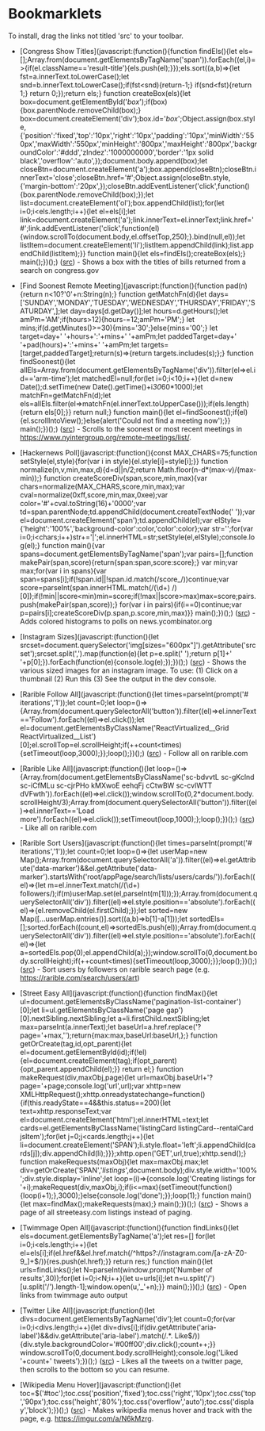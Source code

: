 
# Bookmarklets

To install, drag the links not titled 'src' to your toolbar.


*	[Congress Show Titles](javascript:(function(){function findEls(){let els=[];Array.from(document.getElementsByTagName('span')).forEach((el,i)=>{if(el.className=='result-title'){els.push(el);}});els.sort((a,b)=>{let fst=a.innerText.toLowerCase();let snd=b.innerText.toLowerCase();if(fst<snd){return-1;}
if(snd<fst){return 1;}
return 0;});return els;}
function createBox(els){let box=document.getElementById('_box_');if(box){box.parentNode.removeChild(box);}
box=document.createElement('div');box.id='_box_';Object.assign(box.style,{'position':'fixed','top':'10px','right':'10px','padding':'10px','minWidth':'550px','maxWidth':'550px','minHeight':'800px','maxHeight':'800px','backgroundColor':'#ddd','zIndez':'1000000000','border':'1px solid black','overflow':'auto',});document.body.append(box);let closeBtn=document.createElement('a');box.append(closeBtn);closeBtn.innerText='close';closeBtn.href='#';Object.assign(closeBtn.style,{'margin-bottom':'20px',});closeBtn.addEventListener('click',function(){box.parentNode.removeChild(box);});let list=document.createElement('ol');box.appendChild(list);for(let i=0;i<els.length;i++){let el=els[i];let link=document.createElement('a');link.innerText=el.innerText;link.href='#';link.addEventListener('click',function(el){window.scrollTo(document.body,el.offsetTop,250);}.bind(null,el));let listItem=document.createElement('li');listItem.appendChild(link);list.appendChild(listItem);}}
function main(){let els=findEls();createBox(els);}
main();})();) ([src](https://github.com/spudtrooper/bookmarklets/blob/main/js/congress-show-titles.js)) - Shows a box with the titles of bills returned from a search on congress.gov

*	[Find Soonest Remote Meeting](javascript:(function(){function pad(n){return n<10?'0'+n:String(n);}
function getMatchFn(d){let days=['SUNDAY','MONDAY','TUESDAY','WEDNESDAY','THURSDAY','FRIDAY','SATURDAY',];let day=days[d.getDay()];let hours=d.getHours();let amPm='AM';if(hours>12){hours-=12;amPm='PM';}
let mins;if(d.getMinutes()>=30){mins='30';}else{mins='00';}
let target=day+' '+hours+':'+mins+' '+amPm;let paddedTarget=day+' '+pad(hours)+':'+mins+' '+amPm;let targets=[target,paddedTarget];return(s)=>{return targets.includes(s);};}
function findSoonest(){let allEls=Array.from(document.getElementsByTagName('div')).filter(el=>el.id=='arm-time');let matchedEl=null;for(let i=0;i<10;i++){let d=new Date();d.setTime(new Date().getTime()+i*30*60*1000);let matchFn=getMatchFn(d);let els=allEls.filter(el=>matchFn(el.innerText.toUpperCase()));if(els.length){return els[0];}}
return null;}
function main(){let el=findSoonest();if(el){el.scrollIntoView();}else{alert('Could not find a meeting now');}}
main();})();) ([src](https://github.com/spudtrooper/bookmarklets/blob/main/js/recent-remote-meetings.js)) - Scrolls to the soonest or most recent meetings in https://www.nyintergroup.org/remote-meetings/list/.

*	[Hackernews Poll](javascript:(function(){const MAX_CHARS=75;function setStyle(el,style){for(var i in style){el.style[i]=style[i];}}
function normalize(n,v,min,max,d){d=d||n/2;return Math.floor(n-d*(max-v)/(max-min));}
function createScoreDiv(span,score,min,max){var chars=normalize(MAX_CHARS,score,min,max);var cval=normalize(0xff,score,min,max,0xee);var color='#'+cval.toString(16)+'0000';var td=span.parentNode;td.appendChild(document.createTextNode(' '));var el=document.createElement('span');td.appendChild(el);var elStyle={'height':'100%','background-color':color,'color':color};var str='';for(var i=0;i<chars;i++)str+='|';el.innerHTML=str;setStyle(el,elStyle);console.log(el);}
function main(){var spans=document.getElementsByTagName('span');var pairs=[];function makePair(span,score){return{span:span,score:score};}
var min;var max;for(var i in spans){var span=spans[i];if(!span.id||!span.id.match(/score_/))continue;var score=parseInt(span.innerHTML.match(/(\d+) /)[0]);if(!min||score<min)min=score;if(!max||score>max)max=score;pairs.push(makePair(span,score));}
for(var i in pairs){if(i==0)continue;var p=pairs[i];createScoreDiv(p.span,p.score,min,max)}}
main();})();) ([src](https://github.com/spudtrooper/bookmarklets/blob/main/js/hackernews-poll.js)) - Adds colored histograms to polls on news.ycombinator.org

*	[Instagram Sizes](javascript:(function(){let srcset=document.querySelector('img[sizes="600px"]').getAttribute('srcset');srcset.split(',').map(function(e){let p=e.split(' ');return p[1]+' '+p[0];}).forEach(function(e){console.log(e);});})();) ([src](https://github.com/spudtrooper/bookmarklets/blob/main/js/instagram-sizes.js)) - Shows the various sized images for an instagram image. To use: (1) Click on a thumbnail (2) Run this (3) See the output in the dev console.

*	[Rarible Follow All](javascript:(function(){let times=parseInt(prompt('# iterations','1'));let count=0;let loop=()=>{Array.from(document.querySelectorAll('button')).filter((el)=>el.innerText=='Follow').forEach((el)=>el.click());let el=document.getElementsByClassName('ReactVirtualized__Grid ReactVirtualized__List')[0];el.scrollTop=el.scrollHeight;if(++count<times){setTimeout(loop,3000);}};loop();})();) ([src](https://github.com/spudtrooper/bookmarklets/blob/main/js/rarible-follow-all.js)) - Follow all on rarible.com

*	[Rarible Like All](javascript:(function(){let loop=()=>{Array.from(document.getElementsByClassName('sc-bdvvtL sc-gKclnd sc-iCfMLu sc-cjrPHo kMXwoE eehqFj cCtwBW sc-cvlWTT dVFwth')).forEach((el)=>el.click());window.scrollTo(0,2*document.body.scrollHeight/3);Array.from(document.querySelectorAll('button')).filter((el)=>el.innerText=='Load more').forEach((el)=>el.click());setTimeout(loop,1000);};loop();})();) ([src](https://github.com/spudtrooper/bookmarklets/blob/main/js/rarible-like-all..js)) - Like all on rarible.com

*	[Rarible Sort Users](javascript:(function(){let times=parseInt(prompt('# iterations','1'));let count=0;let loop=()=>{let userMap=new Map();Array.from(document.querySelectorAll('a')).filter((el)=>el.getAttribute('data-marker')&&el.getAttribute('data-marker').startsWith('root/appPage/search/lists/users/cards/')).forEach((el)=>{let m=el.innerText.match(/(\d+) followers/);if(m)userMap.set(el,parseInt(m[1]));});Array.from(document.querySelectorAll('div')).filter((el)=>el.style.position=='absolute').forEach((el)=>{el.removeChild(el.firstChild);});let sorted=new Map([...userMap.entries()].sort((a,b)=>b[1]-a[1]));let sortedEls=[];sorted.forEach((count,el)=>sortedEls.push(el));Array.from(document.querySelectorAll('div')).filter((el)=>el.style.position=='absolute').forEach((el)=>{let a=sortedEls.pop(0);el.appendChild(a);});window.scrollTo(0,document.body.scrollHeight);if(++count<times){setTimeout(loop,3000);}};loop();})();) ([src](https://github.com/spudtrooper/bookmarklets/blob/main/js/rarible-sort-users.js)) - Sort users by followers on rarible search page (e.g. https://rarible.com/search/users/art)

*	[Street Easy All](javascript:(function(){function findMax(){let ul=document.getElementsByClassName('pagination-list-container')[0];let li=ul.getElementsByClassName('page gap')[0].nextSibling.nextSibling;let a=li.firstChild.nextSibling;let max=parseInt(a.innerText);let baseUrl=a.href.replace('?page='+max,'');return{max:max,baseUrl:baseUrl,};}
function getOrCreate(tag,id,opt_parent){let el=document.getElementById(id);if(!el){el=document.createElement(tag);if(opt_parent){opt_parent.appendChild(el);}}
return el;}
function makeRequest(div,maxObj,page){let url=maxObj.baseUrl+'?page='+page;console.log('url',url);var xhttp=new XMLHttpRequest();xhttp.onreadystatechange=function(){if(this.readyState==4&&this.status==200){let text=xhttp.responseText;var el=document.createElement('html');el.innerHTML=text;let cards=el.getElementsByClassName('listingCard listingCard--rentalCard jsItem');for(let j=0;j<cards.length;j++){let li=document.createElement('SPAN');li.style.float='left';li.appendChild(cards[j]);div.appendChild(li);}}};xhttp.open('GET',url,true);xhttp.send();}
function makeRequests(maxObj){let max=maxObj.max;let div=getOrCreate('SPAN','_listings_',document.body);div.style.width='100%';div.style.display='inline';let loop=(i)=>{console.log('Creating listings for '+i);makeRequest(div,maxObj,i);if(i<=max){setTimeout(function(){loop(i+1);},3000);}else{console.log('done');}};loop(1);}
function main(){let max=findMax();makeRequests(max);}
main();})();) ([src](https://github.com/spudtrooper/bookmarklets/blob/main/js/streeteasy-all.js)) - Shows a page of all streeteasy.com listings instead of paging.

*	[Twimmage Open All](javascript:(function(){function findLinks(){let els=document.getElementsByTagName('a');let res=[]
for(let i=0;i<els.length;i++){let el=els[i];if(el.href&&el.href.match(/^https?:\/\/instagram.com\/[a-zA-Z0-9_]+$/)){res.push(el.href);}}
return res;}
function main(){let urls=findLinks();let N=parseInt(window.prompt('Number of results',30));for(let i=0;i<N;i++){let u=urls[i];let n=u.split('/')[u.split('/').length-1];window.open(u,'_'+n);}}
main();})();) ([src](https://github.com/spudtrooper/bookmarklets/blob/main/js/open-all-twimmage.js)) - Open links from twimmage auto output

*	[Twitter Like All](javascript:(function(){let divs=document.getElementsByTagName('div');let count=0;for(var i=0;i<divs.length;i++){let div=divs[i];if(div.getAttribute('aria-label')&&div.getAttribute('aria-label').match(/.*\. Like$/)){div.style.backgroundColor='#00ff00';div.click();count++;}}
window.scrollTo(0,document.body.scrollHeight);console.log('Liked '+count+' tweets');})();) ([src](https://github.com/spudtrooper/bookmarklets/blob/main/js/twitter-like-all.js)) - Likes all the tweets on a twitter page, then scrolls to the bottom so you can resume.

*	[Wikipedia Menu Hover](javascript:(function(){let toc=$('#toc');toc.css('position','fixed');toc.css('right','10px');toc.css('top','90px');toc.css('height','80%');toc.css('overflow','auto');toc.css('display','block');})();) ([src](https://github.com/spudtrooper/bookmarklets/blob/main/js/wikipedia-toc.js)) - Makes wikipedia menus hover and track with the page, e.g. https://imgur.com/a/N6kMzrg.

		
